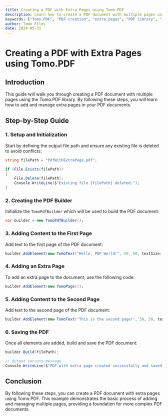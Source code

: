 ```yaml
---
title: Creating a PDF with Extra Pages using Tomo.PDF
description: Learn how to create a PDF document with multiple pages using the Tomo.PDF library. This guide covers adding and managing extra pages in your PDFs.
keywords: ["Tomo.PDF", "PDF creation", "extra pages", "PDF library", ".NET PDF", "PDF document"]
author: Tomo Files
date: 2024-05-31
---
```


# Creating a PDF with Extra Pages using Tomo.PDF

## Introduction

This guide will walk you through creating a PDF document with multiple pages using the Tomo.PDF library. By following these steps, you will learn how to add and manage extra pages in your PDF documents.

## Step-by-Step Guide

### 1. Setup and Initialization

Start by defining the output file path and ensure any existing file is deleted to avoid conflicts:

```csharp
string filePath = "PdfWithExtraPage.pdf";

if (File.Exists(filePath))
{
    File.Delete(filePath);
    Console.WriteLine($"Existing file {filePath} deleted.");
}
```

### 2. Creating the PDF Builder

Initialize the `TomoPdfBuilder` which will be used to build the PDF document:

```csharp
var builder = new TomoPdfBuilder();
```

### 3. Adding Content to the First Page

Add text to the first page of the PDF document:

```csharp
builder.AddElement(new TomoText("Hello, PDF World!", 50, 50, textSize: 14));
```

### 4. Adding an Extra Page

To add an extra page to the document, use the following code:

```csharp
builder.AddElement(new TomoPage());
```

### 5. Adding Content to the Second Page

Add text to the second page of the PDF document:

```csharp
builder.AddElement(new TomoText("This is the second page!", 50, 50, textSize: 14));
```

### 6. Saving the PDF

Once all elements are added, build and save the PDF document:

```csharp
builder.Build(filePath);

// Output success message
Console.WriteLine($"PDF with extra page created successfully and saved to {filePath}.");
```

## Conclusion

By following these steps, you can create a PDF document with extra pages using Tomo.PDF. This example demonstrates the basic process of adding and managing multiple pages, providing a foundation for more complex PDF documents.
